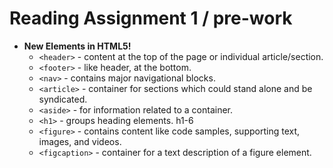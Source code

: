# Reading Assignment 1 / pre-work

- **New Elements in HTML5!**
  - `<header>` - content at the top of the page or individual article/section.
  - `<footer>` - like header, at the bottom.
  - `<nav>` - contains major navigational blocks.
  - `<article>` - container for sections which could stand alone and be syndicated.
  - `<aside>` - for information related to a container.
  - `<h1>` - groups heading elements. h1-6
  - `<figure>` - contains content like code samples, supporting text, images, and videos.
  - `<figcaption>` - container for a text description of a figure element.

